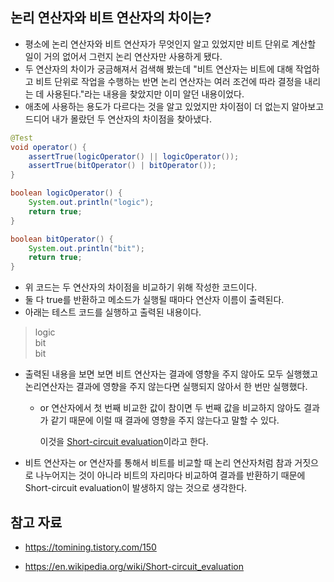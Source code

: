 ## 논리 연산자와 비트 연산자의 차이는?
* 평소에 논리 연산자와 비트 연산자가 무엇인지 알고 있었지만 비트 단위로 계산할 일이 거의 없어서 그런지 논리 연산자만 사용하게 됐다.
* 두 연산자의 차이가 궁금해져서 검색해 봤는데 "비트 연산자는 비트에 대해 작업하고 비트 단위로 작업을 수행하는 반면 논리 연산자는 여러 조건에 따라 결정을 내리는 데 사용된다."라는 내용을 찾았지만 이미 알던 내용이었다.
* 애초에 사용하는 용도가 다르다는 것을 알고 있었지만 차이점이 더 없는지 알아보고 드디어 내가 몰랐던 두 연산자의 차이점을 찾아냈다.
```java
@Test
void operator() {
    assertTrue(logicOperator() || logicOperator());
    assertTrue(bitOperator() | bitOperator());
}

boolean logicOperator() {
    System.out.println("logic");
    return true;
}

boolean bitOperator() {
    System.out.println("bit");
    return true;
}
```
* 위 코드는 두 연산자의 차이점을 비교하기 위해 작성한 코드이다.
* 둘 다 true를 반환하고 메소드가 실행될 때마다 연산자 이름이 출력된다.
* 아래는 테스트 코드를 실행하고 출력된 내용이다.

> logic   
bit   
bit

* 출력된 내용을 보면 보면 비트 연산자는 결과에 영향을 주지 않아도 모두 실행했고 논리연산자는 결과에 영향을 주지 않는다면 실행되지 않아서 한 번만 실행했다.
  
  * or 연산자에서 첫 번째 비교한 값이 참이면 두 번째 값을 비교하지 않아도 결과가 같기 때문에 이럴 때 결과에 영향을 주지 않는다고 말할 수 있다.
  
    이것을 [Short-circuit evaluation](https://en.wikipedia.org/wiki/Short-circuit_evaluation)이라고 한다.

* 비트 연산자는 or 연산자를 통해서 비트를 비교할 때 논리 연산자처럼 참과 거짓으로 나누어지는 것이 아니라 비트의 자리마다 비교하여 결과를 반환하기 때문에 Short-circuit evaluation이 발생하지 않는 것으로 생각한다.

## 참고 자료

* https://tomining.tistory.com/150

* https://en.wikipedia.org/wiki/Short-circuit_evaluation